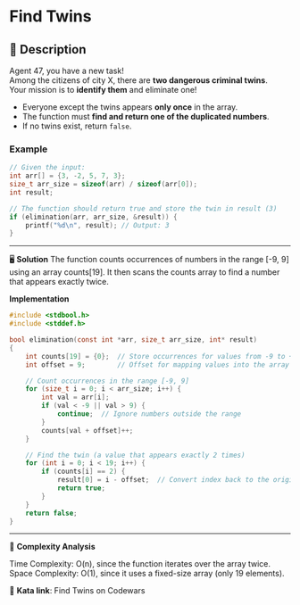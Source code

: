 # Find Twins

## 📝 Description  
Agent 47, you have a new task!  
Among the citizens of city X, there are **two dangerous criminal twins**.  
Your mission is to **identify them** and eliminate one!  

- Everyone except the twins appears **only once** in the array.
- The function must **find and return one of the duplicated numbers**.
- If no twins exist, return `false`.

### Example  
```c
// Given the input:
int arr[] = {3, -2, 5, 7, 3};
size_t arr_size = sizeof(arr) / sizeof(arr[0]);
int result;

// The function should return true and store the twin in result (3)
if (elimination(arr, arr_size, &result)) {
    printf("%d\n", result); // Output: 3
}
```
---
🖥️ **Solution**
The function counts occurrences of numbers in the range [-9, 9] using an array counts[19].
It then scans the counts array to find a number that appears exactly twice.

**Implementation**
```c 
#include <stdbool.h>
#include <stddef.h>

bool elimination(const int *arr, size_t arr_size, int* result)
{
    int counts[19] = {0};  // Store occurrences for values from -9 to +9
    int offset = 9;        // Offset for mapping values into the array

    // Count occurrences in the range [-9, 9]
    for (size_t i = 0; i < arr_size; i++) {
        int val = arr[i];
        if (val < -9 || val > 9) {
            continue;  // Ignore numbers outside the range
        }
        counts[val + offset]++;
    }

    // Find the twin (a value that appears exactly 2 times)
    for (int i = 0; i < 19; i++) {
        if (counts[i] == 2) {
            result[0] = i - offset;  // Convert index back to the original value
            return true;
        }
    }
    return false;
}
```
---
🚀 **Complexity Analysis**

Time Complexity: O(n), since the function iterates over the array twice.
Space Complexity: O(1), since it uses a fixed-size array (only 19 elements).

🔗 **Kata link**: Find Twins on Codewars